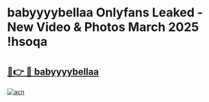 # babyyyybellaa Onlyfans Leaked - New Video & Photos March 2025 !hsoqa

# <h2><a href="https://limu2s.iuczelnia.edu.pl?title=babyyyybellaa&ref=hsoqa">🔗👉 🔴 babyyyybellaa</a></h2>

[![acn](https://github.com/user-attachments/assets/0f9c940e-d8b0-45ae-aac7-cd30a18b3e1c)](https://limu2s.iuczelnia.edu.pl?title=babyyyybellaa&ref=hsoqa)

